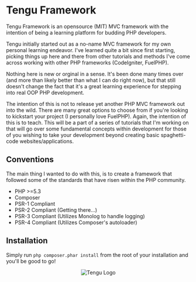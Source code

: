 Tengu Framework
===============

Tengu Framework is an opensource (MIT) MVC framework with the intention of being a learning platform for budding PHP developers.

Tengu initially started out as a no-name MVC framework for my own personal learning endeavor. I've learned quite a bit since first starting, picking things up here and there from other tutorials and methods I've come across working with other PHP frameworks (CodeIgniter, FuelPHP).

Nothing here is new or orginal in a sense. It's been done many times over (and more than likely better than what I can do right now), but that still doesn't change the fact that it's a great learning experience for stepping into real OOP PHP development.

The intention of this is not to release yet another PHP MVC framework out into the wild. There are many great options to choose from if you're looking to kickstart your project (I personally love FuelPHP). Again, the intention of this is to teach. This will be a part of a series of tutorials that I'm working on that will go over some fundamental concepts within development for those of you wishing to take your development beyond creating basic spaghetti-code websites/applications.

Conventions
-----------
The main thing I wanted to do with this, is to create a framework that followed some of the standards that have risen within the PHP community.

* PHP >=5.3
* Composer
* PSR-1 Compliant
* PSR-2 Compliant (Getting there...)
* PSR-3 Compliant (Utilizes Monolog to handle logging)
* PSR-4 Compliant (Utilizes Composer's autoloader)

Installation
------------
Simply run `php composer.phar install` from the root of your installation and you'll be good to go!

<center><img src="http://i.imgur.com/F4ieeq0.png" title="Tengu Logo"></center>
